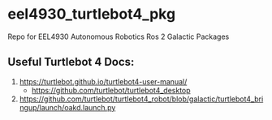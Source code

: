 # eel4930_turtlebot4_pkg
Repo for EEL4930 Autonomous Robotics Ros 2 Galactic Packages

## Useful Turtlebot 4 Docs:
1. https://turtlebot.github.io/turtlebot4-user-manual/
	- https://github.com/turtlebot/turtlebot4_desktop
2. https://github.com/turtlebot/turtlebot4_robot/blob/galactic/turtlebot4_bringup/launch/oakd.launch.py